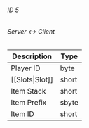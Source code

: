 ###### ID 5
###### Server <-> Client
| Description | Type |
|-------------|------|
| Player ID       | byte |
| [[Slots\|Slot]] | short |
| Item Stack      | short |
| Item Prefix     | sbyte |
| Item ID         | short |